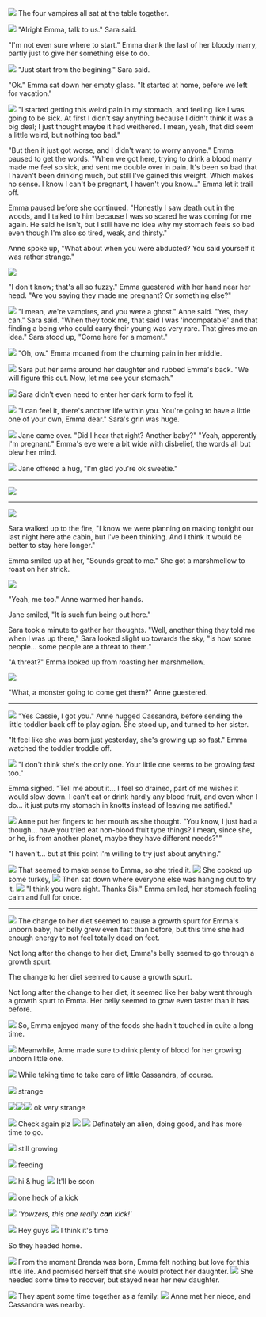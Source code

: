 ![](06-20-18_12-22-30%C2%A0AM.png)
The four vampires all sat at the table together.

![](06-20-18_12-20-31%C2%A0AM.png)
"Alright Emma, talk to us." Sara said.

<!-- ![](06-20-18_12-22-16%C2%A0AM.png) -->
"I'm not even sure where to start." Emma drank the last of her bloody marry, partly just to give her something else to do.

![](06-20-18_12-22-30%C2%A0AM.png)
"Just start from the begining." Sara said.

"Ok." Emma sat down her empty glass. "It started at home, before we left for vacation."

![](06-20-18_12-23-06%C2%A0AM.png)
"I started getting this weird pain in my stomach, and feeling like I was going to be sick. At first I didn't say anything because I didn't think it was a big deal; I just thought maybe it had weithered. I mean, yeah, that did seem a little weird, but nothing too bad."

"But then it just got worse, and I didn't want to worry anyone." Emma paused to get the words. "When we got here, trying to drink a blood marry made me feel so sick, and sent me double over in pain. It's been so bad that I haven't been drinking much, but still I've gained this weight. Which makes no sense. I know I can't be pregnant, I haven't you know..." Emma let it trail off.

Emma paused before she continued. "Honestly I saw death out in the woods, and I talked to him because I was so scared he was coming for me again. He said he isn't, but I still have no idea why my stomach feels so bad even though I'm also so tired, weak, and thirsty."

Anne spoke up, "What about when you were abducted? You said yourself it was rather strange."

![](06-20-18_12-26-17%C2%A0AM.png)

"I don't know; that's all so fuzzy." Emma guestered with her hand near her head. "Are you saying they made me pregnant? Or something else?"

![](06-20-18_12-27-37%C2%A0AM.png)
"I mean, we're vampires, and you were a ghost." Anne said.
"Yes, they can." Sara said. "When they took me, that said I was 'incompatable' and that finding a being who could carry their young was very rare. That gives me an idea." Sara stood up, "Come here for a moment."

![](06-20-18_12-35-00%C2%A0AM.png)
"Oh, ow." Emma moaned from the churning pain in her middle.

![](06-20-18_12-31-18%C2%A0AM.png)
Sara put her arms around her daughter and rubbed Emma's back. "We will figure this out. Now, let me see your stomach."

![](06-20-18_12-32-27%C2%A0AM.png)
Sara didn't even need to enter her dark form to feel it.

![](06-20-18_12-33-03%C2%A0AM.png)
"I can feel it, there's another life within you. You're going to have a little one of your own, Emma dear." Sara's grin was huge.

![](06-20-18_12-36-44%C2%A0AM.png)
Jane came over. "Did I hear that right? Another baby?"
"Yeah, apperently I'm pregnant." Emma's eye were a bit wide with disbelief, the words all but blew her mind.

![](06-20-18_12-37-08%C2%A0AM.png)
Jane offered a hug, "I'm glad you're ok sweetie."

----

![](06-20-18_12-43-52%C2%A0AM.png)

----

![](06-20-18_12-55-04%C2%A0AM.png)

Sara walked up to the fire, "I know we were planning on making tonight our last night here athe cabin, but I've been thinking. And I think it would be better to stay here longer."

Emma smiled up at her, "Sounds great to me." She got a marshmellow to roast on her strick.

![](06-20-18_12-56-26%C2%A0AM.png)

"Yeah, me too." Anne warmed her hands.

Jane smiled, "It is such fun being out here."

Sara took a minute to gather her thoughts. "Well, another thing they told me when I was up there," Sara looked slight up towards the sky, "is how some people... some people are a threat to them."

"A threat?" Emma looked up from roasting her marshmellow.

![](06-20-18_12-59-00%C2%A0AM.png)

"What, a monster going to come get them?" Anne guestered.



<!-- ![](06-20-18_12-59-17%C2%A0AM.png) -->

----

![](06-20-18_1-03-42%C2%A0AM.png)
"Yes Cassie, I got you." Anne hugged Cassandra, before sending the little toddler back off to play agian. She stood up, and turned to her sister.

"It feel like she was born just yesterday, she's growing up so fast." Emma watched the toddler troddle off.

![](06-20-18_1-06-56%C2%A0AM.png)
"I don't think she's the only one. Your little one seems to be growing fast too."

Emma sighed. "Tell me about it... I feel so drained, part of me wishes it would slow down. I can't eat or drink hardly any blood fruit, and even when I do... it just puts my stomach in knotts instead of leaving me satified."

![](06-20-18_1-08-03%C2%A0AM.png)
Anne put her fingers to her mouth as she thought. "You know, I just had a though... have you tried eat non-blood fruit type things? I mean, since she, or he, is from another planet, maybe they have different needs?""

"I haven't... but at this point I'm willing to try just about anything."

![](06-20-18_1-19-46%C2%A0AM.png)
That seemed to make sense to Emma, so she tried it.
![](06-20-18_1-21-02%C2%A0AM.png)
She cooked up some turkey,
![](06-20-18_1-22-58%C2%A0AM.png)
Then sat down where everyone else was hanging out to try it.
![](06-20-18_1-24-24%C2%A0AM.png)
"I think you were right. Thanks Sis." Emma smiled, her stomach feeling calm and full for once.

----

![](06-20-18_1-27-21%C2%A0AM.png)
The change to her diet seemed to cause a growth spurt for Emma's unborn baby; her belly grew even fast than before, but this time she had enough energy to not feel totally dead on feet.

Not long after the change to her diet, Emma's belly seemed to go through a growth spurt.

The change to her diet seemed to cause a growth spurt.

Not long after the change to her diet, it seemed like her baby went through a growth spurt to Emma. Her belly seemed to grow even faster than it has before.

![](06-20-18_9-58-54%C2%A0AM.png)
So, Emma enjoyed many of the foods she hadn't touched in quite a long time.

![](06-20-18_9-59-50%C2%A0AM.png)
Meanwhile, Anne made sure to drink plenty of blood for her growing unborn little one.

![](06-20-18_10-07-39%C2%A0AM.png)
While taking time to take care of little Cassandra, of course.

<!-- ![](06-20-18_10-32-15%C2%A0AM.png)

Emma walked inot the kitchen to find Jane there. "Good monring."

Jane jumped a bit, then yawned. "Good morning. Sorry, I'm just not awake yet dear."

"Do you know where Sara is?" Emma asked. -->

![](06-20-18_10-42-16%C2%A0AM.png)
strange

![](06-20-18_10-46-25%C2%A0AM.png)![](06-20-18_10-46-38%C2%A0AM.png)![](06-20-18_10-47-39%C2%A0AM.png)
ok very strange

![](06-20-18_10-48-57%C2%A0AM.png)
Check again plz
![](06-20-18_10-51-18%C2%A0AM.png)
![](06-20-18_10-51-34%C2%A0AM.png)
Definately an alien, doing good, and has more time to go.

![](06-20-18_4-09-40%C2%A0PM.png)
still growing

![](06-20-18_4-26-35%C2%A0PM.png)
feeding

![](06-20-18_7-12-06%C2%A0PM.png)
hi & hug
![](06-20-18_7-33-05%C2%A0PM.png)
It'll be soon

![](06-20-18_4-38-33%C2%A0PM.png)
one heck of a kick

![](06-20-18_4-34-56%C2%A0PM.png)
*'Yowzers, this one really **can** kick!'*

<!-- ![](06-20-18_7-05-07%C2%A0PM.png) -->
![](06-20-18_7-07-59%C2%A0PM.png)
Hey guys
![](06-20-18_7-27-40%C2%A0PM.png)
I think it's time

So they headed home.

![](06-20-18_8-31-07%C2%A0PM.png)
From the moment Brenda was born, Emma felt nothing but love for this little life. And promised herself that she would protect her daughter.
![](06-20-18_11-13-38%C2%A0PM.png)
She needed some time to recover, but stayed near her new daughter.

![](06-20-18_11-34-20%C2%A0PM.png)
They spent some time together as a family.
![](06-20-18_11-42-52%C2%A0PM.png)
Anne met her niece, and Cassandra was nearby.
